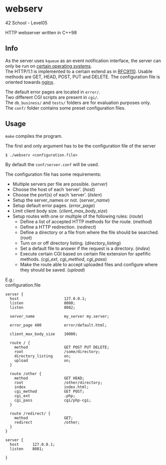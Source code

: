 # webserv
42 School - Level05

HTTP webserver written in C++98

## Info

As the server uses `kqueue` as an event notification interface, the server can only be run on [certain operating systems](https://en.wikipedia.org/wiki/Kqueue).  
The HTTP/1.1 is implemented to a certain extend as in [RFC9110](https://datatracker.ietf.org/doc/html/rfc9110).
Usable methods are GET, HEAD, POST, PUT and DELETE.
The configuration file is oriented towards [nginx](https://nginx.org/en/docs/).

The default error pages are located in `error/`.  
Two different CGI scripts are present in `cgi/`.  
The `db_business/` and `tests/` folders are for evaluation purposes only.  
The `conf/` folder contains some preset configuration files.  

## Usage

`make` compiles the program.

The first and only argument has to be the configuration file of the server
```
$ ./webserv <configuration.file>
```
By default the `conf/server.conf` will be used.

The configuration file has some requirements:

+ Multiple servers per file are possible. (_server_)
+ Choose the host of each ’server’. (_host_)
+ Choose the port(s) of each ’server’. (_listen_)
+ Setup the server_names or not. (_server_name_)
+ Setup default error pages. (_error_page_)
+ Limit client body size. (_client_max_body_size_)
+ Setup routes with one or multiple of the following rules: (_route_)
  + Define a list of accepted HTTP methods for the route. (_method_)
  + Define a HTTP redirection. (_redirect_)
  + Define a directory or a file from where the file should be searched. (_root_)
  + Turn on or off directory listing. (_directory_listing_)
  + Set a default file to answer if the request is a directory. (_index_)
  + Execute certain CGI based on certain file extension for spefific methods. (_cgi_ext_, _cgi_method_, _cgi_pass_)
  + Make the route able to accept uploaded files and configure where they should be saved. (_upload_)
 
E.g.:  
configuration.file
```
server {
  host                    127.0.0.1;
  listen                  8080;
  listen                  8082;

  server_name             my_server my.server;

  error_page 400          error/default.html;

  client_max_body_size    10000;

  route / {
    method                GET POST PUT DELETE;
    root                  /some/directory;
    directory_listing     on;
    upload                on;
  }

  route /other {
    method                GET HEAD;
    root                  /other/directory;
    index                 index.html;
    cgi_method            GET POST;
    cgi_ext               .php;
    cgi_pass              cgi/php-cgi;
  }

  route /redirect/ {
    method                GET;
    redirect              /other;
  }
}

server {
  host      127.0.0.1;
  listen    8081;

}
```
